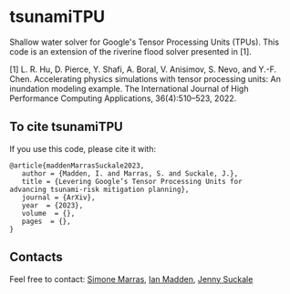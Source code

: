 # tsunamiTPU

Shallow water solver for Google's Tensor Processing Units (TPUs).
This code is an extension of the riverine flood solver presented in [1].

[1] L. R. Hu, D. Pierce, Y. Shafi, A. Boral, V. Anisimov, S. Nevo, and Y.-F. Chen. Accelerating
physics simulations with tensor processing units: An inundation modeling example. The
International Journal of High Performance Computing Applications, 36(4):510–523, 2022.

## To cite tsunamiTPU
If you use this code, please cite it with:
```
@article{maddenMarrasSuckale2023,
   author = {Madden, I. and Marras, S. and Suckale, J.},
   title = {Levering Google’s Tensor Processing Units for
advancing tsunami-risk mitigation planning},
   journal = {ArXiv},
   year  = {2023},
   volume  = {},
   pages  = {},
}
```

## Contacts
Feel free to contact: [Simone Marras](mailto:simone.marras@njit.edu), [Ian Madden](mailto:ianmadden@stanford.edu), [Jenny Suckale](mailto:jsuckale@stanford.edu)
